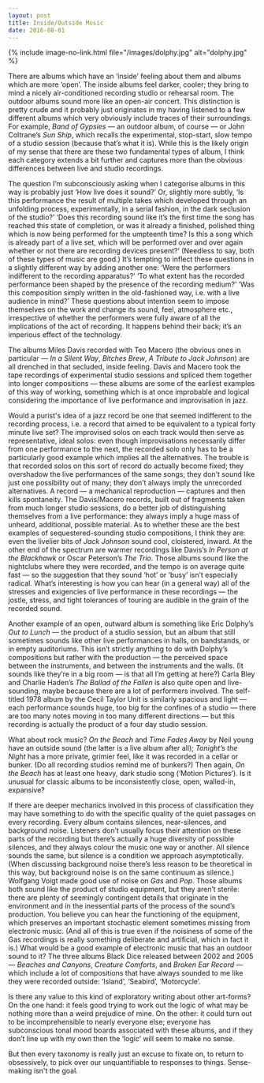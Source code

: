 ```yaml
---
layout: post
title: Inside/Outside Music
date: 2016-08-01
---
```

{% include image-no-link.html file="/images/dolphy.jpg" alt="dolphy.jpg" %}

There are albums which have an ‘inside’ feeling about them and albums which are more ‘open’. The inside albums feel darker, cooler; they bring to mind a nicely air-conditioned recording studio or rehearsal room. The outdoor albums sound more like an open-air concert. This distinction is pretty crude and it probably just originates in my having listened to a few different albums which very obviously include traces of their surroundings. For example, *Band of Gypsies* — an outdoor album, of course  — or John Coltrane’s *Sun Ship*, which recalls the experimental, stop-start, slow tempo of a studio session (because that’s what it is). While this is the likely origin of my sense that there are these two fundamental types of album, I think each category extends a bit further and captures more than the obvious differences between live and studio recordings.

The question I’m subconsciously asking when I categorise albums in this way is probably just ‘How live does it sound?’ Or, slightly more subtly, ‘Is this performance the result of multiple takes which developed through an unfolding process, experimentally, in a serial fashion, in the dark seclusion of the studio?’ ‘Does this recording sound like it’s the first time the song has reached this state of completion, or was it already a finished, polished thing which is now being performed for the umpteenth time? Is this a song which is already part of a live set, which will be performed over and over again whether or not there are recording devices present?’ (Needless to say, both of these types of music are good.) It’s tempting to inflect these questions in a slightly different way by adding another one: ‘Were the performers indifferent to the recording apparatus?’ ‘To what extent has the recorded performance been shaped by the presence of the recording medium?’ ‘Was this composition simply written in the old-fashioned way, i.e. with a live audience in mind?’ These questions about intention seem to impose themselves on the work and change its sound, feel, atmosphere etc., irrespective of whether the performers were fully aware of all the implications of the act of recording. It happens behind their back; it’s an imperious effect of the technology.

The albums Miles Davis recorded with Teo Macero (the obvious ones in particular — *In a Silent Way*, *Bitches Brew*, *A Tribute to Jack Johnson*) are all drenched in that secluded, inside feeling. Davis and Macero took the tape recordings of experimental studio sessions and spliced them together into longer compositions — these albums are some of the earliest examples of this way of working, something which is at once improbable and logical considering the importance of live performance and improvisation in jazz.

Would a purist's idea of a jazz record be one that seemed indifferent to the recording process, i.e. a record that aimed to be equivalent to a typical forty minute live set? The improvised solos on each track would then serve as representative, ideal solos: even though improvisations necessarily differ from one performance to the next, the recorded solo only has to be a particularly good example which implies all the alternatives. The trouble is that recorded solos on this sort of record do actually become fixed; they overshadow the live performances of the same songs; they don’t sound like just one possibility out of many; they don’t always imply the unrecorded alternatives. A record — a mechanical reproduction — captures and then kills spontaneity. The Davis/Macero records, built out of fragments taken from much longer studio sessions, do a better job of distinguishing themselves from a live performance: they always imply a huge mass of unheard, additional, possible material. As to whether these are the best examples of sequestered-sounding studio compositions, I think they are: even the livelier bits of *Jack Johnson* sound cool, cloistered, inward. At the other end of the spectrum are warmer recordings like Davis’s *In Person at the Blackhawk* or Oscar Peterson’s *The Trio*. Those albums sound like the nightclubs where they were recorded, and the tempo is on average quite fast — so the suggestion that they sound ‘hot’ or ‘busy’ isn’t especially radical. What’s interesting is how you can hear (in a general way) all of the stresses and exigencies of live performance in these recordings — the jostle, stress, and tight tolerances of touring are audible in the grain of the recorded sound.

Another example of an open, outward album is something like Eric Dolphy’s *Out to Lunch* — the product of a studio session, but an album that still sometimes sounds like other live performances in halls, on bandstands, or in empty auditoriums. This isn’t strictly anything to do with Dolphy’s compositions but rather with the production — the perceived space between the instruments, and between the instruments and the walls. (It sounds like they’re in a big room — is that all I’m getting at here?) Carla Bley and Charlie Haden’s *The Ballad of the Fallen* is also quite open and live-sounding, maybe because there are a lot of performers involved. The self-titled 1978 album by the Cecil Taylor Unit is similarly spacious and light — each performance sounds huge, too big for the confines of a studio — there are too many notes moving in too many different directions — but this recording is actually the product of a four day studio session.

What about rock music? *On the Beach* and *Time Fades Away* by Neil young have an outside sound (the latter is a live album after all); *Tonight’s the Night* has a more private, grimier feel, like it was recorded in a cellar or bunker. (Do all recording studios remind me of bunkers?) Then again, *On the Beach* has at least one heavy, dark studio song (‘Motion Pictures’). Is it unusual for classic albums to be inconsistently close, open, walled-in, expansive?

If there are deeper mechanics involved in this process of classification they may have something to do with the specific quality of the quiet passages on every recording. Every album contains silences, near-silences, and background noise. Listeners don’t usually focus their attention on these parts of the recording but there’s actually a huge diversity of possible silences, and they always colour the music one way or another. All silence sounds the same, but silence is a condition we approach asymptotically. (When discussing background noise there’s less reason to be theoretical in this way, but background noise is on the same continuum as silence.) Wolfgang Voigt made good use of noise on *Gas* and *Pop*. Those albums both sound like the product of studio equipment, but they aren’t sterile: there are plenty of seemingly contingent details that originate in the environment and in the inessential parts of the process of the sound’s production. You believe you can hear the functioning of the equipment, which preserves an important stochastic element sometimes missing from electronic music. (And all of this is true even if the noisiness of some of the Gas recordings is really something deliberate and artificial, which in fact it is.) What would be a good example of electronic music that has an outdoor sound to it? The three albums Black Dice released between 2002 and 2005 — *Beaches and Canyons*, *Creature Comforts*, and *Broken Ear Record* — which include a lot of compositions that have always sounded to me like they were recorded outside: ‘Island’, ‘Seabird’, ‘Motorcycle’.

Is there any value to this kind of exploratory writing about other art-forms? On the one hand: it feels good trying to work out the logic of what may be nothing more than a weird prejudice of mine. On the other: it could turn out to be incomprehensible to nearly everyone else; everyone has subconscious tonal mood boards associated with these albums, and if they don’t line up with my own then the ‘logic’ will seem to make no sense.

But then every taxonomy is really just an excuse to fixate on, to return to obsessively, to pick over our unquantifiable to responses to things. Sense-making isn't the goal.